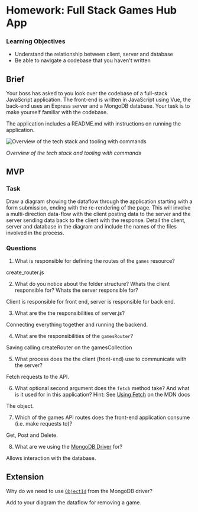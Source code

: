 # Homework: Full Stack Games Hub App

### Learning Objectives

- Understand the relationship between client, server and database
- Be able to navigate a codebase that you haven't written

## Brief

Your boss has asked to you look over the codebase of a full-stack JavaScript application. The front-end is written in JavaScript using Vue, the back-end uses an Express server and a MongoDB database. Your task is to make yourself familiar with the codebase.

The application includes a README.md with instructions on running the application.

![Overview of the tech stack and tooling with commands](images/tech_stack_with_commands.png)

*Overview of the tech stack and tooling with commands*

## MVP

### Task

Draw a diagram showing the dataflow through the application starting with a form submission, ending with the re-rendering of the page. This will involve a multi-direction data-flow with the client posting data to the server and the server sending data back to the client with the response. Detail the client, server and database in the diagram and include the names of the files involved in the process.

### Questions

1. What is responsible for defining the routes of the `games` resource?

create_router.js

2. What do you notice about the folder structure?  Whats the client responsible for? Whats the server responsible for?

Client is responsible for front end, server is responsible for back end.

3. What are the the responsibilities of server.js?

Connecting everything together and running the backend.

4. What are the responsibilities of the `gamesRouter`?

Saving calling createRouter on the gamesCollection

5. What process does the the client (front-end) use to communicate with the server?

Fetch requests to the API.

6. What optional second argument does the `fetch` method take? And what is it used for in this application? Hint: See [Using Fetch](https://developer.mozilla.org/en-US/docs/Web/API/Fetch_API/Using_Fetch) on the MDN docs

The object.

7. Which of the games API routes does the front-end application consume (i.e. make requests to)?

Get, Post and Delete.

8. What are we using the [MongoDB Driver](http://mongodb.github.io/node-mongodb-native/) for?

Allows interaction with the database.

## Extension

Why do we need to use [`ObjectId`](https://mongodb.github.io/node-mongodb-native/api-bson-generated/objectid.html) from the MongoDB driver?

Add to your diagram the dataflow for removing a game.
